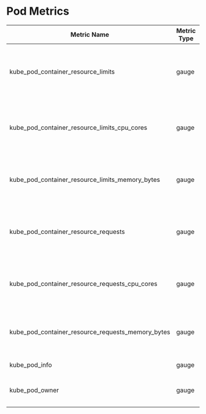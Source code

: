 # Pod Metrics

| Metric Name                                       | Metric Type | Description                                                     | Status |
|---------------------------------------------------|-------------|-----------------------------------------------------------------|--------|
| kube_pod_container_resource_limits                | gauge       | The number of requested limit resource by a pod container.      | STABLE |
| kube_pod_container_resource_limits_cpu_cores      | gauge       | The number of CPU cores requested limit resource by a container | STABLE |
| kube_pod_container_resource_limits_memory_bytes   | gauge       | Total memory limits (bytes) of a pod container.                 | STABLE |
| kube_pod_container_resource_requests              | gauge       | The number of requested request resource by a pod container.    | STABLE |
| kube_pod_container_resource_requests_cpu_cores    | gauge       | The number of CPU cores requested by a pod container.           | STABLE |
| kube_pod_container_resource_requests_memory_bytes | gauge       | Total memory requests (bytes) of a pod container.               | STABLE |
| kube_pod_info                                     | gauge       | Information about pod.                                          | STABLE |
| kube_pod_owner                                    | gauge       | Information about the Pod's owner.                              | STABLE |
